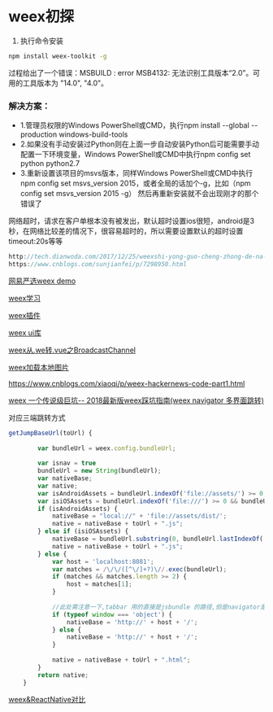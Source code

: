 # weex初探

1. 执行命令安装
``` bash
npm install weex-toolkit -g
```
过程给出了一个错误：MSBUILD : error MSB4132: 无法识别工具版本“2.0”。可用的工具版本为 "14.0", "4.0"。

### 解决方案：

- 1.管理员权限的Windows PowerShell或CMD，执行npm install --global --production windows-build-tools
- 2.如果没有手动安装过Python则在上面一步自动安装Python后可能需要手动配置一下环境变量，Windows PowerShell或CMD中执行npm config set python python2.7
- 3.重新设置该项目的msvs版本，同样Windows PowerShell或CMD中执行npm config set msvs_version 2015，或者全局的话加个-g，比如（npm config set msvs_version 2015 -g）
然后再重新安装就不会出现刚才的那个错误了

网络超时，请求在客户单根本没有被发出，默认超时设置ios很短，android是3秒，在网络比较差的情况下，很容易超时的，所以需要设置默认的超时设置timeout:20s等等
```js
http://tech.dianwoda.com/2017/12/25/weexshi-yong-guo-cheng-zhong-de-na-xie-keng/
https://www.cnblogs.com/sunjianfei/p/7298950.html
```

[网易严选weex demo](https://github.com/zwwill/yanxuan-weex-demo)


[weex学习](https://github.com/zwwill/blog/issues/3)

[weex插件](http://natjs.com/#/zh-cn/?id=%E5%BF%AB%E9%80%9F%E5%BC%80%E5%A7%8B)

[weex ui库](https://alibaba.github.io/weex-ui/#/cn/)

[weex从.we转.vue之BroadcastChannel](https://segmentfault.com/a/1190000009885105)


[weex加载本地图片](https://www.sunzhongwei.com/weex-android-ios-loaded-local-pictures)



https://www.cnblogs.com/xiaoqi/p/weex-hackernews-code-part1.html

[weex 一个传说级巨坑-- 2018最新版weex踩坑指南(weex navigator 多界面跳转)](https://blog.csdn.net/jupiterxx/article/details/80026909)

对应三端跳转方式
```js
getJumpBaseUrl(toUrl) {
 
        var bundleUrl = weex.config.bundleUrl;
 
        var isnav = true
        bundleUrl = new String(bundleUrl);
        var nativeBase;
        var native;
        var isAndroidAssets = bundleUrl.indexOf('file://assets/') >= 0;
        var isiOSAssets = bundleUrl.indexOf('file:///') >= 0 && bundleUrl.indexOf('WeexDemo.app') > 0;
        if (isAndroidAssets) {
            nativeBase = "local://" + 'file://assets/dist/';
            native = nativeBase + toUrl + ".js";
        } else if (isiOSAssets) {
            nativeBase = bundleUrl.substring(0, bundleUrl.lastIndexOf('/') + 1);
            native = nativeBase + toUrl + ".js";
        } else {
            var host = 'localhost:8081';
            var matches = /\/\/([^\/]+?)\//.exec(bundleUrl);
            if (matches && matches.length >= 2) {
                host = matches[1];
            }
 
            //此处需注意一下,tabbar 用的直接是jsbundle 的路径,但是navigator是直接跳转到新页面上的.
            if (typeof window === 'object') {
                nativeBase = 'http://' + host + '/';
            } else {
                nativeBase = 'http://' + host + '/';
            }
 
            native = nativeBase + toUrl + ".html";
        }
        return native;
    }
```

[weex&ReactNative对比](https://zhuanlan.zhihu.com/p/21677103)
